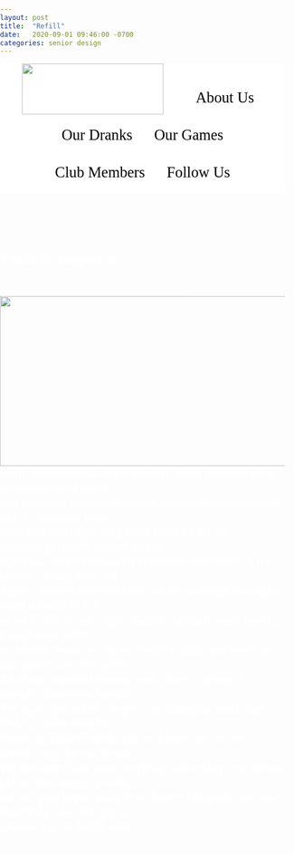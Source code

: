 ```yaml
---
layout: post
title:  "Refill"
date:   2020-09-01 09:46:00 -0700
categories: senior design
---
```



<html>
   <head>
          <title>Refill</title>
<style type="text/css">
   html,body,footer{
	margin: 0px;
	padding: 0 ;
   }
   p{
   margin: 0;
   }
   li{
	cursor: pointer;
   }
   body{
	background-image: url("http://wallpaperlepi.com/wp-content/uploads/2015/05/Cool-Green-Abstract-Wallpaper.jpg");
   }
   a:link{
	color: black;
   }
   a:visited{
	color:black;
   } 
   a{
	text-decoration:none;   
   }
   a:hover{
	color: black;
	text-decoration:underline;
   }
   header{
	width: 100%;
   }
   p{
   color: white;
	width:100%;
	background-width:50%;
   }
   table{
	height:100 px
   }
ul {
   background-color: white;
    font-size: 20pt;
    font-family: agency fb;
    text-align:center;
    list-style-type: none;
    margin: 0;
    padding: 0;
}
li {
   color: white;
  display: inline-block;
}
li a {
    display: block;
    color: white;
    text-align: center;
    padding: 14px 16px;
    text-decoration: none;
    float: left;
    width; 100%;
}
li a:hover {
    background-color: #86b300;
text-decoration: underline;
}
</style>
   </head>
<header>

   <ul>
  <li><img src="https://i.imgur.com/uXAnJ14.png" height="90" width="250"align="left" onclick="window.location='http://jd-cit160a.ecs.csun.edu/team7/index.html'"><a class="home" href="#about"></a></li>
  <li><a class="home" href="#about">About Us</a></li>
  <li><a href="http://jd-cit160a.ecs.csun.edu/team7/coffee.html">Our Dranks</a></li>
  <li><a href="http://jd-cit160a.ecs.csun.edu/team7/games.html">Our Games</a></li>
  <li><a href="http://jd-cit160a.ecs.csun.edu/team7/members.html">Club Members</a></li>
  <li><a href="https://twitter.com/RefillDranks">Follow Us</a></li>

</ul>
<br>
</header>
<body>
<marquee style="color:white;font-size: 20pt; font-family: agency fb" behavior="scroll" direction="left"><i>Refill has the best drinks in the City of Angels!</i></marquee>
<p id="about" style="font-family: agency fb;font-size:160%">Thanks for stopping by<br>
					     ___________________________________________________________________________<br>
<img src="https://i.imgur.com/uXAnJ14.png" height="300" width="550"align="right" onclick="window.location='http://jd-cit160a.ecs.csun.edu/team7/index.html'">
															<br>
					     Hello and welcome to the official Refill website! Refill was founded in 2009<br>
				  	     and has been the source for the highest rated beverages in Los Angeles! With<br>
					     shop locations spanning from Long Beach to Northridge, Refill allows you to<br>
					     enjoy our world renowned beverages anywhere in the county! Along with our <br>
					     highly coveted refreshments, we are amongst the highly rated arcades in LA <br>
					     as well! All of our shops contain standard seats, booths, lounge areas and <br>
					     an arcade. Want to stop by, order a drink and work on that paper due in 2 days?<br>
					     Sit at our standard seating area! Have a group of friends? Reserve a booth!<br>
					     Trying to just relax? Stop by the lounging area! And finally, in the mood to<br>
					     climb the leaderboards with a chance to win free drinks? stop by our arcade.<br>
					     We are more than your everyday coffee shop, run down pub or that crappy arcade,<br>
					     we are your home away from home! Oh yeah...we have free WiFi, too! We hope to<br>
					     you see you at Refill soon!
</p>
</body>
<footer>
  <marquee style="color:white;font-size: 20pt; font-family: agency fb" behavior="scroll" direction="left"><b>Team7 Staff</b>   |   David, Jonathan, Mayerik, Nam, Zeeshan</marquee>
</footer>
</html>


